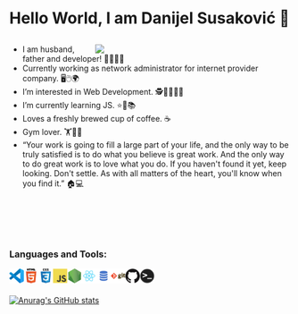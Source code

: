 <h1> Hello World, I am Danijel Susaković 👋 </h1>
<h2> <img width="350" align="right" src="https://user-images.githubusercontent.com/95968602/187409534-115c1f3e-ad41-4e8d-be6b-69da08cbc4fb.png"/> </h2>

- I am husband, father and developer! 👨‍👩‍👧💖 
- Currently working as network administrator for internet provider company. 🖥🖱🌍 
- I’m interested in Web Development. 🕵👨🏻‍💻👀 
- I’m currently learning JS. ⭐️🌱📚
- Loves a freshly brewed cup of coffee. ☕
- Gym lover. 🏋️🏃‍♂️
- “Your work is going to fill a large part of your life, and the only way to be truly satisfied is to do what you believe is great work. And the only way to do great work is to love what you do. If you haven't found it yet, keep looking. Don't settle. As with all matters of the heart, you'll know when you find it.” 🏠💻
<h2><br><br></h2>

### Languages and Tools:
<img align="left" alt="Visual Studio Code" width="26px" src="https://raw.githubusercontent.com/github/explore/80688e429a7d4ef2fca1e82350fe8e3517d3494d/topics/visual-studio-code/visual-studio-code.png" />
<img align="left" alt="HTML5" width="26px" src="https://raw.githubusercontent.com/github/explore/80688e429a7d4ef2fca1e82350fe8e3517d3494d/topics/html/html.png" />
<img align="left" alt="CSS3" width="26px" src="https://raw.githubusercontent.com/github/explore/80688e429a7d4ef2fca1e82350fe8e3517d3494d/topics/css/css.png" />

<img align="left" alt="JavaScript" width="26px"
src="https://github.com/devicons/devicon/blob/master/icons/javascript/javascript-original.svg" />



<img align="left" alt="node" width="26px" src="https://raw.githubusercontent.com/github/explore/80688e429a7d4ef2fca1e82350fe8e3517d3494d/topics/nodejs/nodejs.png" />
<img align="left" alt="react" width="26px" src="https://raw.githubusercontent.com/github/explore/80688e429a7d4ef2fca1e82350fe8e3517d3494d/topics/react/react.png" />
<img align="left" alt="SQL" width="26px" src="https://raw.githubusercontent.com/github/explore/80688e429a7d4ef2fca1e82350fe8e3517d3494d/topics/sql/sql.png" />
<img align="left" alt="Git" width="26px" src="https://raw.githubusercontent.com/github/explore/80688e429a7d4ef2fca1e82350fe8e3517d3494d/topics/git/git.png" />
<img align="left" alt="GitHub" width="26px" src="https://raw.githubusercontent.com/github/explore/78df643247d429f6cc873026c0622819ad797942/topics/github/github.png" />
<img align="left" alt="Terminal" width="26px" src="https://raw.githubusercontent.com/github/explore/80688e429a7d4ef2fca1e82350fe8e3517d3494d/topics/terminal/terminal.png" />

</br>
</br>


[![Anurag's GitHub stats](https://github-readme-stats.vercel.app/api?username=susakovich&show_icons=true)](https://github.com/anuraghazra/github-readme-stats)

</br>
</br>










<!---
[![Top Langs](https://github-readme-stats.vercel.app/api/top-langs/?username=susakovich)](https://github.com/anuraghazra/github-readme-stats) --->
<!---

susakovich/susakovich is a ✨ special ✨ repository because its `README.md` (this file) appears on your GitHub profile.
You can click the Preview link to take a look at your changes.
--->

